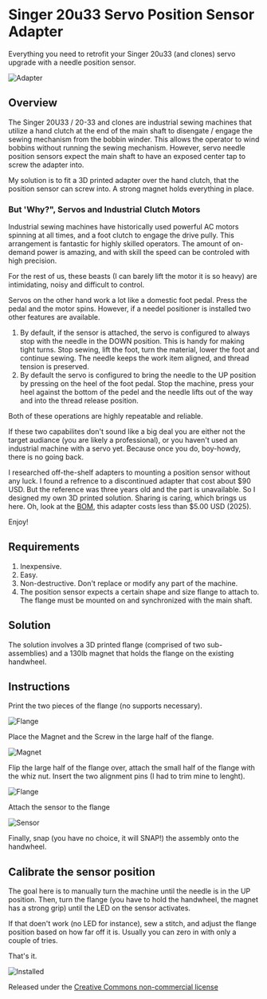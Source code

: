 # Singer 20u33 Servo Position Sensor Adapter
Everything you need to retrofit your Singer 20u33 (and clones) servo upgrade with a needle position sensor.

![Adapter](adapter-closeup.png)

## Overview
The Singer 20U33 / 20-33 and clones are industrial sewing machines that utilize a hand clutch at the end of the main shaft to disengate / engage the sewing mechanism from the bobbin winder.  This allows the operator to wind bobbins without running the sewing mechanism.  However, servo needle position sensors expect the main shaft to have an exposed center tap to screw the adapter into.

My solution is to fit a 3D printed adapter over the hand clutch, that the position sensor can screw into.  A strong magnet holds everything in place.

### But 'Why?", Servos and Industrial Clutch Motors
Industrial sewing machines have historically used powerful AC motors spinning at all times, and a foot clutch to engage the drive pully.  This arrangement is fantastic for highly skilled operators.  The amount of on-demand power is amazing, and with skill the speed can be controled with high precision.

For the rest of us, these beasts (I can barely lift the motor it is so heavy) are intimidating, noisy and difficult to control.

Servos on the other hand work a lot like a domestic foot pedal.  Press the pedal and the motor spins.  However, if a needel positioner is installed two other features are available.  
 1. By default, if the sensor is attached, the servo is configured to always stop with the needle in the DOWN position.  This is handy for making tight turns.  Stop sewing, lift the foot, turn the material, lower the foot and continue sewing.  The needle keeps the work item aligned, and thread tension is preserved.  
 2. By default the servo is configured to bring the needle to the UP position by pressing on the heel of the foot pedal.  Stop the machine, press your heel against the bottom of the pedel and the needle lifts out of the way and into the thread release position.

Both of these operations are highly repeatable and reliable.

If these two capabilites don't sound like a big deal you are either not the target audiance (you are likely a professional), or you haven't used an industrial machine with a servo yet.  Because once you do, boy-howdy, there is no going back.

I researched off-the-shelf adapters to mounting a position sensor without any luck.  I found a refrence to a discontinued adapter that cost about $90 USD.  But the reference was three years old and the part is unavailable.  So I designed my own 3D printed solution.  Sharing is caring, which brings us here.  Oh, look at the [BOM](bom.md), this adapter costs less than $5.00 USD (2025).

Enjoy!

## Requirements
1. Inexpensive.
2. Easy.
3. Non-destructive.  Don't replace or modify any part of the machine.
4. The position sensor expects a certain shape and size flange to attach to.  The flange must be mounted on and synchronized with the main shaft.

## Solution

The solution involves a 3D printed flange (comprised of two sub-assemblies) and a 130lb magnet that holds the flange on the existing handwheel.

## Instructions

Print the two pieces of the flange (no supports necessary).

![Flange](adapter_pieces.jpeg)

Place the Magnet and the Screw in the large half of the flange.

![Magnet](adapter_magnet.jpeg)

Flip the large half of the flange over, attach the small half of the flange with the whiz nut.  Insert the two alignment pins (I had to trim mine to lenght).

![Flange](adapter_flange.jpeg)

Attach the sensor to the flange

![Sensor](adapter_w_sensor.jpeg)

Finally, snap (you have no choice, it will SNAP!) the assembly onto the handwheel.

## Calibrate the sensor position

The goal here is to manually turn the machine until the needle is in the UP position.  Then, turn the flange (you have to hold the handwheel, the magnet has a strong grip) until the LED on the sensor activates.  

If that doen't work (no LED for instance), sew a stitch, and adjust the flange position based on how far off it is.  Usually you can zero in with only a couple of tries.

That's it.


![Installed](adapter_installed.jpeg)

Released under the [Creative Commons non-commercial license](License.txt)

